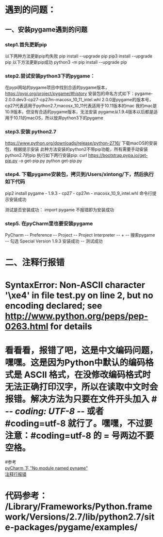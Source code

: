 
# 遇到的问题：
## 一、安装pygame遇到的问题
### step1.首先更新pip
以下两种方法更新pip均失败
pip install --upgrade pip
pip3 install --upgrade pip
以下方法更新pip成功
python3 -m pip install --upgrade pip

### step2.尝试安装python3下的pygame：
在pypi网站的pygame项目中找到合适的pygame版本，
https://pypi.org/project/pygame/#history
安装包的命名方式如下：pygame-2.0.0.dev3-cp27-cp27m-macosx_10_11_intel.whl
2.0.0是pygame的版本号，cp27代表适用于python2.7,macosx_10_11代表适用于10.11版本的mac
我的mac是10.9版本，但没有合适的pygame版本，无法安装
pygame从1.9.4版本以后都是适用于10.11的macOS，所以放弃python3下的pygame

### step3.安装 python2.7
https://www.python.org/downloads/release/python-2716/ 下载macOS的安装包，根据提示安装
此种方法安装的python2不带pip功能，所有需要手动安装python2.7的pip
执行如下两行安装pip:
curl https://bootstrap.pypa.io/get-pip.py -o get-pip.py
python get-pip.py

### step4. 下载pygame安装包，拷贝到/Users/xintong/下，然后执行如下代码
pip2 install pygame - 1.9.3 - cp27 - cp27m - macosx_10_9_intel.whl
命令行提示安装成功

测试是否安装成功：
import pygame
不报错即为安装成功

### step5. 在pyCharm里也要安装pygame
PyCharm -- Preference -- Project -- Project Interpreter -- + -- 搜索pygame -- 勾选 Special Version 1.9.3
安装成功 -- 测试成功

# 二、注释行报错
# SyntaxError: Non-ASCII character '\xe4' in file test.py on line 2, but no encoding declared; see http://www.python.org/peps/pep-0263.html for details    
# 看看看，报错了吧，这是中文编码问题，嘿嘿。这是因为Python中默认的编码格式是 ASCII 格式，在没修改编码格式时无法正确打印汉字，所以在读取中文时会报错。解决方法为只要在文件开头加入 # -*- coding: UTF-8 -*- 或者 #coding=utf-8 就行了。嘿嘿，不过要注意：#coding=utf-8 的 = 号两边不要空格。


#参考  
[pyCharm 下 "No module named pyname"](https://blog.csdn.net/weixin_39004901/article/details/93178414)  
[注释行报错](https://www.cnblogs.com/luyaran/p/8919592.html)

# 代码参考： /Library/Frameworks/Python.framework/Versions/2.7/lib/python2.7/site-packages/pygame/examples/
